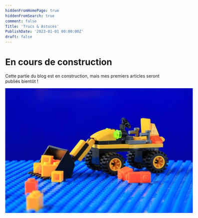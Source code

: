 ```yaml
---
hiddenFromHomePage: true
hiddenFromSearch: true
comment: false
Title: 'Trucs & Astuces'
PublishDate: '2023-01-01 00:00:00Z'
draft: false
---
```


<!--more-->

<style>
.img-sizes{min-height:50px;max-height:600px;min-width:50px;max-width:600px;height:auto;width:auto}
</style>

# En cours de construction

Cette partie du blog est en construction, mais mes premiers articles seront publiés bientôt !

<p align="center"><img class="img-sizes" src="./images/WIP.jpg"></p>
